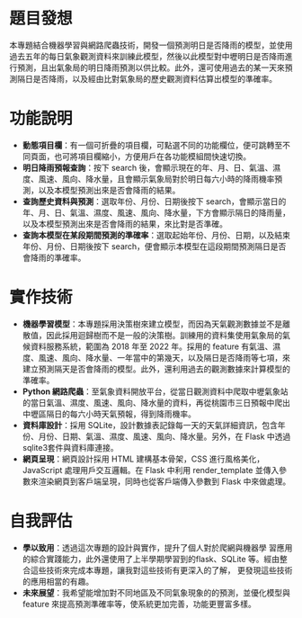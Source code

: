 # 題目發想 
本專題結合機器學習與網路爬蟲技術，開發一個預測明日是否降雨的模型，並使用過去五年的每日氣象觀測資料來訓練此模型，然後以此模型對中壢明日是否降雨進行預測，且出氣象局的明日降雨預測以供比較。此外，還可使用過去的某一天來預測隔日是否降雨，以及經由比對氣象局的歷史觀測資料估算出模型的準確率。 
# 功能說明 
* **動態項目欄**：有一個可折疊的項目欄，可點選不同的功能欄位，便可跳轉至不同頁面，也可將項目欄縮小，方便用戶在各功能模組間快速切換。 
* **明日降雨預報查詢**：按下 search 後，會顯示現在的年、月、日、氣溫、濕度、風速、風向、降水量，且會顯示氣象局對於明日每六小時的降雨機率預測，以及本模型預測出來是否會降雨的結果。 
* **查詢歷史資料與預測**：選取年份、月份、日期後按下 search，會顯示當日的年、月、日、氣溫、濕度、風速、風向、降水量，下方會顯示隔日的降雨量，以及本模型預測出來是否會降雨的結果，來比對是否準確。 
* **查詢本模型在某段期間預測的準確率**：選取起始年份、月份、日期，以及結束年份、月份、日期後按下 search，便會顯示本模型在這段期間預測隔日是否會降雨的準確率。 
# 實作技術 
* **機器學習模型**：本專題採用決策樹來建立模型，而因為天氣觀測數據並不是離散值，因此採用迴歸樹而不是一般的決策樹。訓練用的資料集使用氣象局的氣候資料服務系統，範圍為 2018 年至 2022 年。採用的 feature 有氣溫、濕度、風速、風向、降水量、一年當中的第幾天，以及隔日是否降雨等七項，來建立預測隔天是否會降雨的模型。此外，還利用過去的觀測數據來計算模型的準確率。 
* **Python 網路爬蟲**：至氣象資料開放平台，從當日觀測資料中爬取中壢氣象站的當日氣溫、濕度、風速、風向、降水量的資料，再從桃園市三日預報中爬出中壢區隔日的每六小時天氣預報，得到降雨機率。 
* **資料庫設計**：採用 SQLite，設計數據表記錄每一天的天氣詳細資訊，包含年份、月份、日期、氣溫、濕度、風速、風向、降水量。另外，在 Flask 中透過sqlite3套件與資料庫連接。 
* **網頁呈現**：網頁設計採用 HTML 建構基本骨架，CSS 進行風格美化，JavaScript 處理用戶交互邏輯。在 Flask 中利用 render_template 並傳入參數來渲染網頁到客戶端呈現，同時也從客戶端傳入參數到 Flask 中來做處理。 
# 自我評估 
* **學以致用**：透過這次專題的設計與實作，提升了個人對於爬網與機器學
習應用的綜合實踐能力，此外還使用了上半學期學習到的flask、SQLite
等。經由整合這些技術來完成本專題，讓我對這些技術有更深入的了解，
更發現這些技術的應用相當的有趣。 
* **未來展望**：我希望能增加對不同地區及不同氣象現象的的預測，並優化模型與 feature 來提高預測準確率等，使系統更加完善，功能更豐富多樣。 
